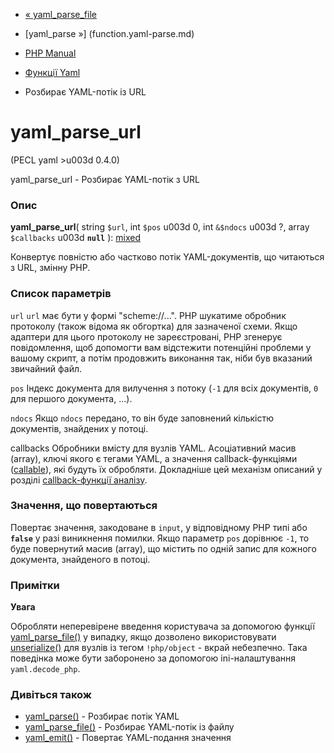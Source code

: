 - [« yaml_parse_file](function.yaml-parse-file.md)
- [yaml_parse »] (function.yaml-parse.md)

- [PHP Manual](index.md)
- [Функції Yaml](ref.yaml.md)
- Розбирає YAML-потік із URL

# yaml_parse_url

(PECL yaml \>u003d 0.4.0)

yaml_parse_url - Розбирає YAML-потік з URL

### Опис

**yaml_parse_url**(
string `$url`,
int `$pos` u003d 0,
int `&$ndocs` u003d ?,
array `$callbacks` u003d **`null`**
):
[mixed](language.types.declarations.md#language.types.declarations.mixed)

Конвертує повністю або частково потік YAML-документів, що читаються з
URL, змінну PHP.

### Список параметрів

`url`
`url` має бути у формі "scheme://...". PHP шукатиме обробник
протоколу (також відома як обгортка) для зазначеної схеми. Якщо
адаптери для цього протоколу не зареєстровані, PHP згенерує
повідомлення, щоб допомогти вам відстежити потенційні проблеми у вашому
скрипт, а потім продовжить виконання так, ніби був вказаний звичайний
файл.

`pos`
Індекс документа для вилучення з потоку (`-1` для всіх документів, `0`
для першого документа, ...).

`ndocs`
Якщо `ndocs` передано, то він буде заповнений кількістю документів,
знайдених у потоці.

callbacks
Обробники вмісту для вузлів YAML. Асоціативний масив (array),
ключі якого є тегами YAML, а значення callback-функціями
([callable](language.types.callable.md)), які будуть їх
обробляти. Докладніше цей механізм описаний у розділі
[callback-функції аналізу](yaml.callbacks.parse.md).

### Значення, що повертаються

Повертає значення, закодоване в `input`, у відповідному PHP
типі або **`false`** у разі виникнення помилки. Якщо параметр `pos`
дорівнює `-1`, то буде повернутий масив (array), що містить по одній
запис для кожного документа, знайденого в потоці.

### Примітки

**Увага**

Обробляти неперевірене введення користувача за допомогою функції
[yaml_parse_file()](function.yaml-parse-file.md) у випадку, якщо
дозволено використовувати [unserialize()](function.unserialize.md) для
вузлів із тегом `!php/object` - вкрай небезпечно. Така поведінка може бути
заборонено за допомогою ini-налаштування `yaml.decode_php`.

### Дивіться також

- [yaml_parse()](function.yaml-parse.md) - Розбирає потік YAML
- [yaml_parse_file()](function.yaml-parse-file.md) - Розбирає
YAML-потік із файлу
- [yaml_emit()](function.yaml-emit.md) - Повертає
YAML-подання значення

